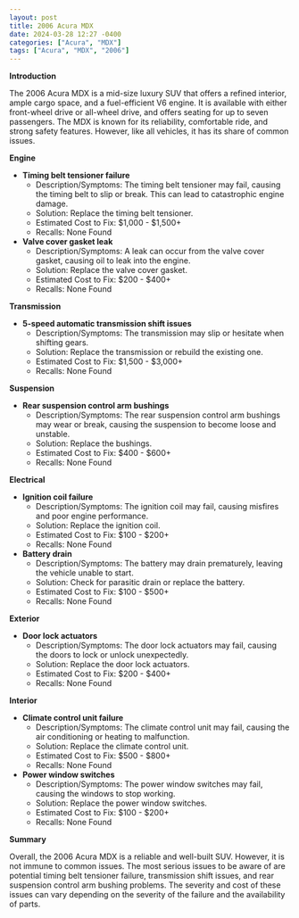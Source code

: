 ```yaml
---
layout: post
title: 2006 Acura MDX
date: 2024-03-28 12:27 -0400
categories: ["Acura", "MDX"]
tags: ["Acura", "MDX", "2006"]
---
```

**Introduction**

The 2006 Acura MDX is a mid-size luxury SUV that offers a refined interior, ample cargo space, and a fuel-efficient V6 engine. It is available with either front-wheel drive or all-wheel drive, and offers seating for up to seven passengers. The MDX is known for its reliability, comfortable ride, and strong safety features. However, like all vehicles, it has its share of common issues.

**Engine**

* **Timing belt tensioner failure**
    * Description/Symptoms: The timing belt tensioner may fail, causing the timing belt to slip or break. This can lead to catastrophic engine damage.
    * Solution: Replace the timing belt tensioner.
    * Estimated Cost to Fix: $1,000 - $1,500+
    * Recalls: None Found
* **Valve cover gasket leak**
    * Description/Symptoms: A leak can occur from the valve cover gasket, causing oil to leak into the engine.
    * Solution: Replace the valve cover gasket.
    * Estimated Cost to Fix: $200 - $400+
    * Recalls: None Found

**Transmission**

* **5-speed automatic transmission shift issues**
    * Description/Symptoms: The transmission may slip or hesitate when shifting gears.
    * Solution: Replace the transmission or rebuild the existing one.
    * Estimated Cost to Fix: $1,500 - $3,000+
    * Recalls: None Found

**Suspension**

* **Rear suspension control arm bushings**
    * Description/Symptoms: The rear suspension control arm bushings may wear or break, causing the suspension to become loose and unstable.
    * Solution: Replace the bushings.
    * Estimated Cost to Fix: $400 - $600+
    * Recalls: None Found

**Electrical**

* **Ignition coil failure**
    * Description/Symptoms: The ignition coil may fail, causing misfires and poor engine performance.
    * Solution: Replace the ignition coil.
    * Estimated Cost to Fix: $100 - $200+
    * Recalls: None Found
* **Battery drain**
    * Description/Symptoms: The battery may drain prematurely, leaving the vehicle unable to start.
    * Solution: Check for parasitic drain or replace the battery.
    * Estimated Cost to Fix: $100 - $500+
    * Recalls: None Found

**Exterior**

* **Door lock actuators**
    * Description/Symptoms: The door lock actuators may fail, causing the doors to lock or unlock unexpectedly.
    * Solution: Replace the door lock actuators.
    * Estimated Cost to Fix: $200 - $400+
    * Recalls: None Found

**Interior**

* **Climate control unit failure**
    * Description/Symptoms: The climate control unit may fail, causing the air conditioning or heating to malfunction.
    * Solution: Replace the climate control unit.
    * Estimated Cost to Fix: $500 - $800+
    * Recalls: None Found
* **Power window switches**
    * Description/Symptoms: The power window switches may fail, causing the windows to stop working.
    * Solution: Replace the power window switches.
    * Estimated Cost to Fix: $100 - $200+
    * Recalls: None Found

**Summary**

Overall, the 2006 Acura MDX is a reliable and well-built SUV. However, it is not immune to common issues. The most serious issues to be aware of are potential timing belt tensioner failure, transmission shift issues, and rear suspension control arm bushing problems. The severity and cost of these issues can vary depending on the severity of the failure and the availability of parts.
